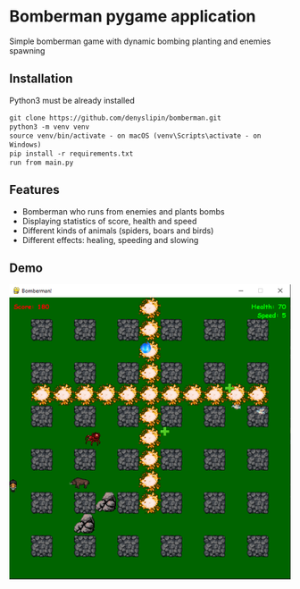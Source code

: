 # Bomberman pygame application

Simple bomberman game with dynamic bombing planting and enemies spawning

## Installation

Python3 must be already installed

```shell
git clone https://github.com/denyslipin/bomberman.git
python3 -m venv venv
source venv/bin/activate - on macOS (venv\Scripts\activate - on Windows)
pip install -r requirements.txt
run from main.py
```

## Features

* Bomberman who runs from enemies and plants bombs
* Displaying statistics of score, health and speed
* Different kinds of animals (spiders, boars and birds)
* Different effects: healing, speeding and slowing

## Demo

![Bomberman Game Interface](demo.png)
